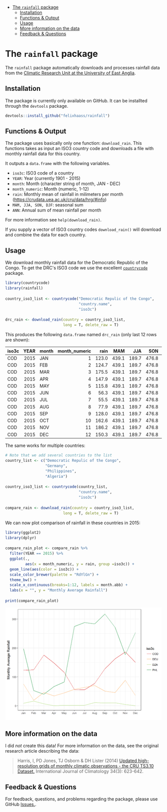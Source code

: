 
-   [The `rainfall` package](#the-rainfall-package)
    -   [Installation](#installation)
    -   [Functions & Output](#functions-output)
    -   [Usage](#usage)
    -   [More information on the data](#more-information-on-the-data)
    -   [Feedback & Questions](#feedback-questions)

<!-- README.md is generated from README.Rmd. Please edit that file -->
The `rainfall` package
======================

The `rainfall` package automatically downloads and processes rainfall data from the [Climatic Research Unit at the University of East Anglia](http://www.cru.uea.ac.uk/).

Installation
------------

The package is currently only available on GitHub. It can be installted through the `devtools` package.

``` r
devtools::install_github("felixhaass/rainfall")
```

Functions & Output
------------------

The package uses basically only one function: `download_rain`. This functions takes as input an ISO3 country code and downloads a file with monthly rainfall data for this country.

It outputs a `data.frame` with the following variables.

-   `iso3c`: ISO3 code of a country
-   `YEAR`: Year (currently 1901 - 2015)
-   `month`: Month (character string of month, JAN - DEC)
-   `month_numeric`: Month (numeric, 1-12)
-   `rain`: Monthly mean of rainfall in milimeters per month (<https://crudata.uea.ac.uk/cru/data/hrg/#info>)
-   `MAM, JJA, SON, DJF`: seasonal sum
-   `ANN`: Annual sum of mean rainfall per month

For more information see `help(download_rain)`.

If you supply a vector of ISO3 country codes `download_rain()` will download and combine the data for each country.

Usage
-----

We download monthly rainfall data for the Democratic Republic of the Congo. To get the DRC's ISO3 code we use the excellent [`countrycode`](https://cran.r-project.org/web/packages/countrycode/index.html) package.

``` r
library(countrycode)
library(rainfall)

country_iso3_list <- countrycode("Democratic Repulic of the Congo", 
                                 "country.name",
                                 "iso3c")

drc_rain <- download_rain(country = country_iso3_list, 
                          long = T, delete_raw = T)
```

This produces the following `data.frame` named `drc_rain` (only last 12 rows are shown):

| iso3c |  YEAR| month |  month\_numeric|   rain|    MAM|    JJA|    SON|  DJF|     ANN|
|:------|-----:|:------|---------------:|------:|------:|------:|------:|----:|-------:|
| COD   |  2015| JAN   |               1|  123.0|  439.1|  189.7|  476.8|   NA|  1503.6|
| COD   |  2015| FEB   |               2|  124.7|  439.1|  189.7|  476.8|   NA|  1503.6|
| COD   |  2015| MAR   |               3|  175.5|  439.1|  189.7|  476.8|   NA|  1503.6|
| COD   |  2015| APR   |               4|  147.9|  439.1|  189.7|  476.8|   NA|  1503.6|
| COD   |  2015| MAY   |               5|  115.8|  439.1|  189.7|  476.8|   NA|  1503.6|
| COD   |  2015| JUN   |               6|   56.3|  439.1|  189.7|  476.8|   NA|  1503.6|
| COD   |  2015| JUL   |               7|   55.5|  439.1|  189.7|  476.8|   NA|  1503.6|
| COD   |  2015| AUG   |               8|   77.9|  439.1|  189.7|  476.8|   NA|  1503.6|
| COD   |  2015| SEP   |               9|  128.0|  439.1|  189.7|  476.8|   NA|  1503.6|
| COD   |  2015| OCT   |              10|  162.6|  439.1|  189.7|  476.8|   NA|  1503.6|
| COD   |  2015| NOV   |              11|  186.2|  439.1|  189.7|  476.8|   NA|  1503.6|
| COD   |  2015| DEC   |              12|  150.3|  439.1|  189.7|  476.8|   NA|  1503.6|

The same works for multiple countries:

``` r
# Note that we add several countries to the list
country_list <- c("Democratic Repulic of the Congo",
                  "Germany", 
                  "Philippines", 
                  "Algeria")

country_iso3_list <- countrycode(country_list, 
                                 "country.name",
                                 "iso3c")

compare_rain <- download_rain(country = country_iso3_list, 
                          long = T, delete_raw = T)
```

We can now plot comparison of rainfall in these countries in 2015:

``` r
library(ggplot2)
library(dplyr)

compare_rain_plot <- compare_rain %>% 
  filter(YEAR == 2015) %>% 
  ggplot(., 
         aes(x = month_numeric, y = rain, group =iso3c)) +
  geom_line(aes(color = iso3c)) +
  scale_color_brewer(palette = "RdYlGn") +
  theme_bw() +
  scale_x_continuous(breaks=1:12, labels = month.abb) +
  labs(x = "", y = "Monthly Average Rainfall")

print(compare_rain_plot)
```

![](./example_images/rain_comparison-1.png)

More information on the data
----------------------------

I did *not* create this data! For more information on the data, see the original research article describing the data:

> Harris, I, PD Jones, TJ Osborn & DH Lister (2014) [Updated high-resolution grids of monthly climatic observations - the CRU TS3.10 Dataset.](http://onlinelibrary.wiley.com/doi/10.1002/joc.3711/abstract) International Journal of Climatology 34(3): 623-642.

Feedback & Questions
--------------------

For feedback, questions, and problems regarding the package, please use GitHub [Issues.](https://github.com/felixhaass/rainfall/issues).
